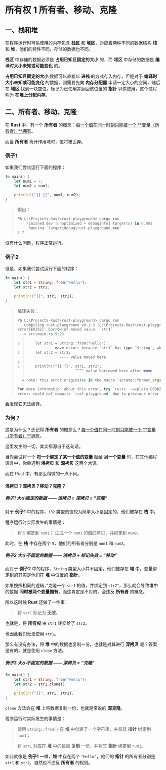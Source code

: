 # 所有权 1 所有者、移动、克隆

## 一、栈和堆

在程序运行时可供使用的内存包含 **栈区** 和 **堆区**，对应着两种不同的数据结构 **栈** 和 **堆**，他们的特性不同，存储的数据也不同。

**栈区** 中存储的数据必须是 **占用已知且固定的大小** 的，而 **堆区** 中存储的数据是 **编译时大小未知或可能变化** 的。

**占用已知且固定的大小** 数据可以直接以 **进栈** 的方式存入内存，但是对于 **编译时大小未知或可能变化** 的数据，则需要先向 **内存分配器** 申请一定大小的空间，随后在 **堆区** 找到一块空位，标记为已使用并返回该位置的 **指针** 以供使用，这个过程称为 **在堆上分配内存**。

## 二、所有者、移动、克隆

在 **Rust** 中，有一个 **所有者** 的概念：<u>每一个值在同一时刻只能被一个 **变量（所有者）**拥有</u>。

而当 **所有者** 离开作用域时，值将被丢弃。

### 例子1

如果我们尝试运行下面的程序：

```rust
fn main() {
    let num1 = 7;
    let num2 = num1;

    println!("{} {}", num1, num2);
}
```

> 输出：
> ```powershell
> PS L:\Projects-Rust\rust-playground> cargo run
>     Finished dev [unoptimized + debuginfo] target(s) in 0.00s
>      Running `target\debug\rust-playground.exe`
> 7 7
> ```
> 

没有什么问题，程序正常运行。

### 例子2

但是，如果我们尝试运行下面的程序：

```rust
fn main() {
    let str1 = String::from("Hello");
    let str2 = str1;

    println!("{}", str1, str2);
}
```

> 编译失败：
>
> ```powershell
> PS L:\Projects-Rust\rust-playground> cargo run
>    Compiling rust-playground v0.1.0 (L:\Projects-Rust\rust-playground)
> error[E0382]: borrow of moved value: `str1`
>  --> src\main.rs:5:23
>   |
> 2 |     let str1 = String::from("Hello");
>   |         ---- move occurs because `str1` has type `String`, which does not implement the `Copy` trait
> 3 |     let str2 = str1;
>   |                ---- value moved here
> 4 | 
> 5 |     println!("{} {}", str1, str2);
>   |                       ^^^^ value borrowed here after move
>   |
>   = note: this error originates in the macro `$crate::format_args_nl` (in Nightly builds, run with -Z macro-backtrace for more info)
> 
> For more information about this error, try `rustc --explain E0382`.
> error: could not compile `rust-playground` due to previous error
> ```

会发现它无法编译。

### 为何？

这是为什么？还记得 **所有者** 的概念么？<u>每一个值在同一时刻只能被一个 **变量（所有者）**拥有</u>。

这里发生的一切，其实都源自于这句话。

当你尝试将一个 **将一个绑定了某一个值的变量** 赋给 **另一个变量** 时，在其他编程语言中，你会遇到 **浅拷贝** 和 **深拷贝** 这两个术语。

而在 Rust 中，有那么稍微的一点不同。

#### 浅拷贝？深拷贝？移动？克隆？

##### 例子1 大小固定的数据 —— 浅拷贝 = 深拷贝 = “克隆”

对于 **例子1** 中的程序，`i32` 类型的值较为简单大小是固定的，他们被存在 **栈** 中。

程序运行时实际发生的事情是：

> 将 `5` 绑定到 `num1`；
> 生成一个 `num1` 的值的拷贝，并绑定到 `num2`。

此时，在 **栈** 中存在两个 `5`，他们的所有者分别是 `num1` 和 `num2`。



##### 例子2 大小不固定的数据 —— 浅拷贝 + 标记失效 = “移动”

而对于 **例子2** 中的程序，`String` 类型大小并不固定，他们被存在 **堆** 中，变量绑定到的其实是他们在 **堆** 中位置的 **指针**。

如果按照相同的逻辑，”克隆一个 `str1` 的值，并绑定到 `str2`“，那么就会导致堆中的数据 **同时被两个变量拥有**，而这肯定是不对的，会违反 **所有者** 的概念。

所以这时候 **Rust** 还做了一件事：

> 将 `str1` 标记为 **无效**。

也就是，将 **所有权** 由 `str1` 转交给了 `str2`。

也因此我们无法使用 `str1`。

那么有没有办法，将 **堆** 中的数据也复制一份，也就是对其进行 **深拷贝** 呢？答案是有的，就是使用 `clone` 方法。



##### 例子3 大小不固定的数据 —— 深拷贝 = “克隆”

```rust
fn main() {
    let str1 = String::from("Hello");
    let str2 = str1.clone();

    println!("{}", str1, str2);
}
```

`clone` 方法会在 **堆** 上将数据复制一份，也就是常说的 **深克隆**。

程序运行时实际发生的事情是：

> 使用 `String::from()` 在 **堆** 中创建了一个字符串，并将其 **指针** 绑定到 `num1`；
>
> 将 `str1` 对应在 **堆** 中的数据 **复制** 一份，并将其 **指针** 绑定到 `num2`。

如此就像是 **例子1** 一样，**堆** 中存在两个 `"Hello"`，他们的 **指针** 的所有者分别是 `str1` 和 `str2`，自然也不违反 **所有者** 的规则。




